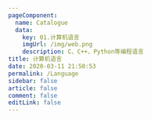 ```yaml
---
pageComponent: 
  name: Catalogue
  data: 
    key: 01.计算机语言
    imgUrl: /img/web.png
    description: C、C++、Python等编程语言
title: 计算机语言
date: 2020-03-11 21:50:53
permalink: /Language
sidebar: false
article: false
comment: false
editLink: false
---
```


